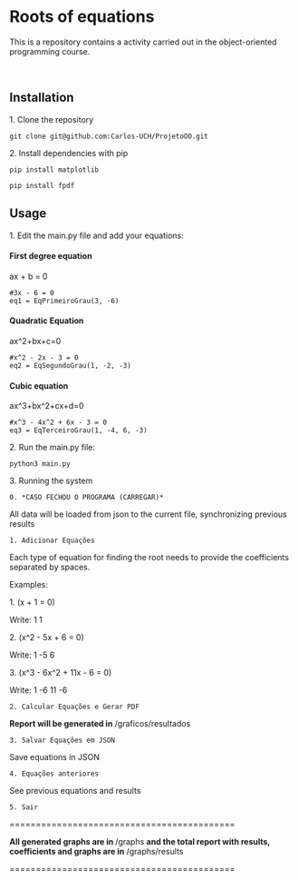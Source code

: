 # Roots of equations

<p>This is a repository contains a activity carried out in the object-oriented programming course.</p>
<br>

<h2>Installation</h2>

<p> 1. Clone the repository</p>

~~~ 
git clone git@github.com:Carlos-UCH/ProjetoOO.git
~~~ 

<p>2. Install dependencies with pip</p> 

~~~
pip install matplotlib
~~~

~~~
pip install fpdf
~~~

<h2>Usage</h2>

<p>1. Edit the main.py file and add your equations:</p>

<h4>First degree equation</h4>

ax + b = 0


~~~
#3x - 6 = 0
eq1 = EqPrimeiroGrau(3, -6)  
~~~


<h4>Quadratic Equation</h4>

ax^2+bx+c=0 


~~~
#x^2 - 2x - 3 = 0
eq2 = EqSegundoGrau(1, -2, -3) 
~~~

<h4>Cubic equation</h4>

ax^3+bx^2+cx+d=0

~~~
#x^3 - 4x^2 + 6x - 3 = 0
eq3 = EqTerceiroGrau(1, -4, 6, -3) 

~~~

<p>2. Run the main.py file:</p> 

~~~
python3 main.py
~~~


<p>3. Running the system</p> 

~~~
0. *CASO FECHOU O PROGRAMA (CARREGAR)*
~~~
All data will be loaded from json to the current file, synchronizing previous results

~~~
1. Adicionar Equações
~~~



Each type of equation for finding the root needs to provide the coefficients separated by spaces.

Examples:

<p>1.
(x + 1 = 0)</p>

Write: 1 1

<p>2.
(x^2 - 5x + 6 = 0)</p>

Write: 1 -5 6

<p>3.
(x^3 - 6x^2 + 11x - 6 = 0)</p>


Write: 1 -6 11 -6

~~~
2. Calcular Equações e Gerar PDF
~~~
<b>Report will be generated in</b> /graficos/resultados

~~~
3. Salvar Equações em JSON
~~~
Save equations in JSON
~~~
4. Equações anteriores
~~~
See previous equations and results

~~~
5. Sair
~~~
===========================================

<b>All generated graphs are in </b> /graphs <b>and the total report with results, coefficients and graphs are in</b> /graphs/results

===========================================